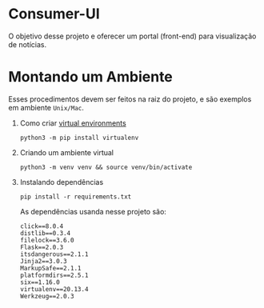 # Consumer-UI
O objetivo desse projeto e oferecer um portal (front-end) para visualização de notícias.


# Montando um Ambiente
Esses procedimentos devem ser feitos na raiz do projeto, e são exemplos em ambiente `Unix/Mac`.
1. Como criar [virtual environments](https://docs.python.org/3/library/venv.html)  
    ```
    python3 -m pip install virtualenv
    ```
2. Criando um ambiente virtual   
    ```
    python3 -m venv venv && source venv/bin/activate
    ```
3. Instalando dependências
    ```
    pip install -r requirements.txt
    ```
    As dependências usanda nesse projeto são:
    ```
    click==8.0.4
    distlib==0.3.4
    filelock==3.6.0
    Flask==2.0.3
    itsdangerous==2.1.1
    Jinja2==3.0.3
    MarkupSafe==2.1.1
    platformdirs==2.5.1
    six==1.16.0
    virtualenv==20.13.4
    Werkzeug==2.0.3
    ```
